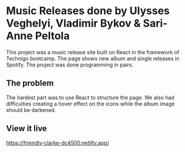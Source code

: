 # Music Releases done by Ulysses Veghelyi, Vladimir Bykov & Sari-Anne Peltola
This project was a music release site built on React in the framework of Technigo bootcamp. The page shows new album and single releases in Spotify. The project was done programming in pairs. 

## The problem
The hardest part was to use React to structure the page. We also had difficulties creating a hover effect on the icons while the album image should be darkened.

## View it live

https://friendly-clarke-dc4500.netlify.app/ 
